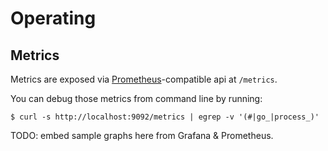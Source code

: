 Operating
=========

Metrics
-------

Metrics are exposed via [Prometheus](https://prometheus.io/)-compatible api at `/metrics`.

You can debug those metrics from command line by running:

```
$ curl -s http://localhost:9092/metrics | egrep -v '(#|go_|process_)'
```

TODO: embed sample graphs here from Grafana & Prometheus.
